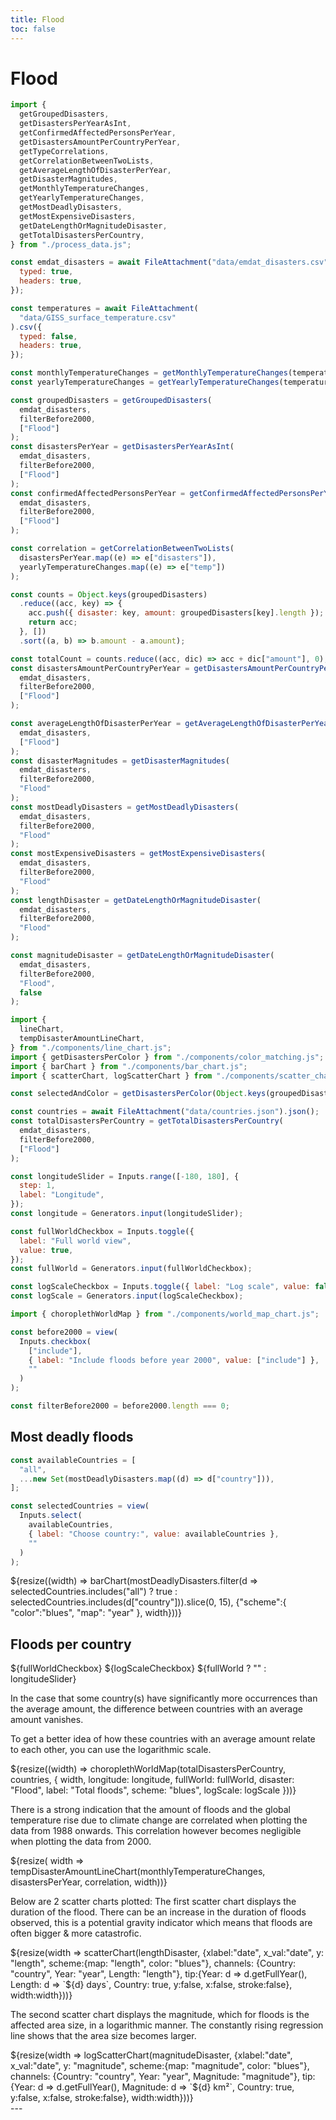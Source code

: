 ```yaml
---
title: Flood
toc: false
---
```


# Flood

<!-- Load and transform the data -->
<style>
.hero {
display: flex;
flex-direction: column;
align-items: center;
font-family: var(--sans-serif);
margin: 4rem 0 8rem;
text-wrap: balance;
text-align: center;
}

.hero h1 {
margin: 2rem 0;
max-width: none;
font-size: 14vw;
font-weight: 900;
line-height: 1;
background: linear-gradient(30deg, var(--theme-foreground-focus), currentColor);
-webkit-background-clip: text;
-webkit-text-fill-color: transparent;
background-clip: text;
}

.hero h2 {
margin: 0;
max-width: 34em;
font-size: 20px;
font-style: initial;
font-weight: 500;
line-height: 1.5;
color: var(--theme-foreground-muted);
}

@media (min-width: 640px) {
.hero h1 {
font-size: 90px;
}
}

</style>

```js
import {
  getGroupedDisasters,
  getDisastersPerYearAsInt,
  getConfirmedAffectedPersonsPerYear,
  getDisastersAmountPerCountryPerYear,
  getTypeCorrelations,
  getCorrelationBetweenTwoLists,
  getAverageLengthOfDisasterPerYear,
  getDisasterMagnitudes,
  getMonthlyTemperatureChanges,
  getYearlyTemperatureChanges,
  getMostDeadlyDisasters,
  getMostExpensiveDisasters,
  getDateLengthOrMagnitudeDisaster,
  getTotalDisastersPerCountry,
} from "./process_data.js";

const emdat_disasters = await FileAttachment("data/emdat_disasters.csv").csv({
  typed: true,
  headers: true,
});

const temperatures = await FileAttachment(
  "data/GISS_surface_temperature.csv"
).csv({
  typed: false,
  headers: true,
});

const monthlyTemperatureChanges = getMonthlyTemperatureChanges(temperatures);
const yearlyTemperatureChanges = getYearlyTemperatureChanges(temperatures);

const groupedDisasters = getGroupedDisasters(
  emdat_disasters,
  filterBefore2000,
  ["Flood"]
);
const disastersPerYear = getDisastersPerYearAsInt(
  emdat_disasters,
  filterBefore2000,
  ["Flood"]
);
const confirmedAffectedPersonsPerYear = getConfirmedAffectedPersonsPerYear(
  emdat_disasters,
  filterBefore2000,
  ["Flood"]
);

const correlation = getCorrelationBetweenTwoLists(
  disastersPerYear.map((e) => e["disasters"]),
  yearlyTemperatureChanges.map((e) => e["temp"])
);

const counts = Object.keys(groupedDisasters)
  .reduce((acc, key) => {
    acc.push({ disaster: key, amount: groupedDisasters[key].length });
    return acc;
  }, [])
  .sort((a, b) => b.amount - a.amount);

const totalCount = counts.reduce((acc, dic) => acc + dic["amount"], 0);
const disastersAmountPerCountryPerYear = getDisastersAmountPerCountryPerYear(
  emdat_disasters,
  filterBefore2000,
  ["Flood"]
);

const averageLengthOfDisasterPerYear = getAverageLengthOfDisasterPerYear(
  emdat_disasters,
  ["Flood"]
);
const disasterMagnitudes = getDisasterMagnitudes(
  emdat_disasters,
  filterBefore2000,
  "Flood"
);
const mostDeadlyDisasters = getMostDeadlyDisasters(
  emdat_disasters,
  filterBefore2000,
  "Flood"
);
const mostExpensiveDisasters = getMostExpensiveDisasters(
  emdat_disasters,
  filterBefore2000,
  "Flood"
);
const lengthDisaster = getDateLengthOrMagnitudeDisaster(
  emdat_disasters,
  filterBefore2000,
  "Flood"
);

const magnitudeDisaster = getDateLengthOrMagnitudeDisaster(
  emdat_disasters,
  filterBefore2000,
  "Flood",
  false
);
```

```js
import {
  lineChart,
  tempDisasterAmountLineChart,
} from "./components/line_chart.js";
import { getDisastersPerColor } from "./components/color_matching.js";
import { barChart } from "./components/bar_chart.js";
import { scatterChart, logScatterChart } from "./components/scatter_chart.js";
```

```js
const selectedAndColor = getDisastersPerColor(Object.keys(groupedDisasters));
```

```js
const countries = await FileAttachment("data/countries.json").json();
const totalDisastersPerCountry = getTotalDisastersPerCountry(
  emdat_disasters,
  filterBefore2000,
  ["Flood"]
);

const longitudeSlider = Inputs.range([-180, 180], {
  step: 1,
  label: "Longitude",
});
const longitude = Generators.input(longitudeSlider);

const fullWorldCheckbox = Inputs.toggle({
  label: "Full world view",
  value: true,
});
const fullWorld = Generators.input(fullWorldCheckbox);

const logScaleCheckbox = Inputs.toggle({ label: "Log scale", value: false });
const logScale = Generators.input(logScaleCheckbox);

import { choroplethWorldMap } from "./components/world_map_chart.js";
```

```js
const before2000 = view(
  Inputs.checkbox(
    ["include"],
    { label: "Include floods before year 2000", value: ["include"] },
    ""
  )
);
```

```js
const filterBefore2000 = before2000.length === 0;
```

## Most deadly floods

```js
const availableCountries = [
  "all",
  ...new Set(mostDeadlyDisasters.map((d) => d["country"])),
];

const selectedCountries = view(
  Inputs.select(
    availableCountries,
    { label: "Choose country:", value: availableCountries },
    ""
  )
);
```

<div>
    <div>
        ${resize((width) => barChart(mostDeadlyDisasters.filter(d => selectedCountries.includes("all") ? true : selectedCountries.includes(d["country"])).slice(0, 15),
            {"scheme":{
                "color":"blues",
                "map": "year"
            }, width}))}
    </div>
</div>

## Floods per country

<div class="grid grid-cols-2">
    <div>
        ${fullWorldCheckbox}
        ${logScaleCheckbox}
        ${fullWorld ? "" : longitudeSlider}
        <p>In the case that some country(s) have significantly more occurrences than the average amount, the difference between countries with an average amount vanishes. </p>
        <p>To get a better idea of how these countries with an average amount relate to each other, you can use the logarithmic scale.</p>    </div>
    <div class="">
        ${resize((width) => choroplethWorldMap(totalDisastersPerCountry, countries, {
            width, 
            longitude: longitude,
            fullWorld: fullWorld,
            disaster: "Flood",
            label: "Total floods",
            scheme: "blues",
            logScale: logScale
        }))}
    </div>
</div>

There is a strong indication that the amount of floods and the global temperature rise due to climate change are correlated when plotting the data from 1988 onwards. This correlation however becomes negligible when plotting the data from 2000.

<div class="grid" style="grid-auto-rows: 600px;">
    ${resize( width => tempDisasterAmountLineChart(monthlyTemperatureChanges, disastersPerYear, correlation, width))}
</div>

Below are 2 scatter charts plotted: The first scatter chart displays the duration of the flood. There can be an increase in the duration of floods observed, this is a potential gravity indicator which means that floods are often bigger & more catastrofic.

<div>
    ${resize(width => scatterChart(lengthDisaster, {xlabel:"date", x_val:"date", y: "length", scheme:{map: "length", color: "blues"}, channels: {Country: "country", Year: "year", Length: "length"}, tip:{Year: d => d.getFullYear(), Length: d => `${d} days`, Country: true, y:false, x:false, stroke:false}, width:width}))}
</div>

The second scatter chart displays the magnitude, which for floods is the affected area size, in a logarithmic manner. The constantly rising regression line shows that the area size becomes larger.

<div>
    ${resize(width => logScatterChart(magnitudeDisaster, {xlabel:"date", x_val:"date", y: "magnitude", scheme:{map: "magnitude", color: "blues"}, channels: {Country: "country", Year: "year", Magnitude: "magnitude"}, tip:{Year: d => d.getFullYear(), Magnitude: d => `${d} km²`, Country: true, y:false, x:false, stroke:false}, width:width}))}
</div>
---
